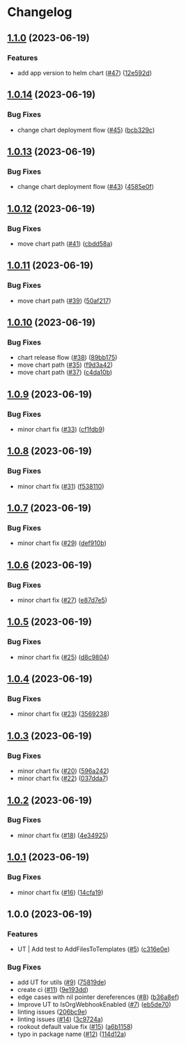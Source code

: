 # Changelog

## [1.1.0](https://github.com/Rookout/piper/compare/v1.0.14...v1.1.0) (2023-06-19)


### Features

* add app version to helm chart ([#47](https://github.com/Rookout/piper/issues/47)) ([12e592d](https://github.com/Rookout/piper/commit/12e592d2222ed74fc7fee6d23ba20271491102ac))

## [1.0.14](https://github.com/Rookout/piper/compare/v1.0.13...v1.0.14) (2023-06-19)


### Bug Fixes

* change chart deployment flow ([#45](https://github.com/Rookout/piper/issues/45)) ([bcb329c](https://github.com/Rookout/piper/commit/bcb329c6a2b77f6d40e37ee0827b0f40a260e749))

## [1.0.13](https://github.com/Rookout/piper/compare/v1.0.12...v1.0.13) (2023-06-19)


### Bug Fixes

* change chart deployment flow ([#43](https://github.com/Rookout/piper/issues/43)) ([4585e0f](https://github.com/Rookout/piper/commit/4585e0f81fb79ee0a4dddde19e09e108b64bdfa3))

## [1.0.12](https://github.com/Rookout/piper/compare/v1.0.11...v1.0.12) (2023-06-19)


### Bug Fixes

* move chart path ([#41](https://github.com/Rookout/piper/issues/41)) ([cbdd58a](https://github.com/Rookout/piper/commit/cbdd58a026d747d2ed64e32d76da1f8fa7cbf399))

## [1.0.11](https://github.com/Rookout/piper/compare/v1.0.10...v1.0.11) (2023-06-19)


### Bug Fixes

* move chart path ([#39](https://github.com/Rookout/piper/issues/39)) ([50af217](https://github.com/Rookout/piper/commit/50af2178642f36ffff10087a1be69021d0497d2c))

## [1.0.10](https://github.com/Rookout/piper/compare/v1.0.9...v1.0.10) (2023-06-19)


### Bug Fixes

* chart release flow ([#38](https://github.com/Rookout/piper/issues/38)) ([89bb175](https://github.com/Rookout/piper/commit/89bb175707ae7be73374340510148b0b4fe19e6b))
* move chart path ([#35](https://github.com/Rookout/piper/issues/35)) ([f9d3a42](https://github.com/Rookout/piper/commit/f9d3a4253f2a32b5582ee0048386ccddd4d64937))
* move chart path ([#37](https://github.com/Rookout/piper/issues/37)) ([c4da10b](https://github.com/Rookout/piper/commit/c4da10b3039fe0ac4dba310e3545b8ab2d6553f6))

## [1.0.9](https://github.com/Rookout/piper/compare/v1.0.8...v1.0.9) (2023-06-19)


### Bug Fixes

* minor chart fix ([#33](https://github.com/Rookout/piper/issues/33)) ([cf1fdb9](https://github.com/Rookout/piper/commit/cf1fdb9dfb1f2b2de3778255ce60c2f56fcf800f))

## [1.0.8](https://github.com/Rookout/piper/compare/v1.0.7...v1.0.8) (2023-06-19)


### Bug Fixes

* minor chart fix ([#31](https://github.com/Rookout/piper/issues/31)) ([f538110](https://github.com/Rookout/piper/commit/f538110309b3c2d0ab0c9c1a7a8ce64d8ae32ec2))

## [1.0.7](https://github.com/Rookout/piper/compare/v1.0.6...v1.0.7) (2023-06-19)


### Bug Fixes

* minor chart fix ([#29](https://github.com/Rookout/piper/issues/29)) ([def910b](https://github.com/Rookout/piper/commit/def910b5efbb5c199e314fae1d0545cdb441ece9))

## [1.0.6](https://github.com/Rookout/piper/compare/v1.0.5...v1.0.6) (2023-06-19)


### Bug Fixes

* minor chart fix ([#27](https://github.com/Rookout/piper/issues/27)) ([e87d7e5](https://github.com/Rookout/piper/commit/e87d7e5dcf7afc1118bd2d13757adfdb0a8525e1))

## [1.0.5](https://github.com/Rookout/piper/compare/v1.0.4...v1.0.5) (2023-06-19)


### Bug Fixes

* minor chart fix ([#25](https://github.com/Rookout/piper/issues/25)) ([d8c9804](https://github.com/Rookout/piper/commit/d8c9804416acddfdb384850e7c29fb52b7de82e2))

## [1.0.4](https://github.com/Rookout/piper/compare/v1.0.3...v1.0.4) (2023-06-19)


### Bug Fixes

* minor chart fix ([#23](https://github.com/Rookout/piper/issues/23)) ([3569238](https://github.com/Rookout/piper/commit/35692382a4f31d74646cbe2110071624f108ea25))

## [1.0.3](https://github.com/Rookout/piper/compare/v1.0.2...v1.0.3) (2023-06-19)


### Bug Fixes

* minor chart fix ([#20](https://github.com/Rookout/piper/issues/20)) ([596a242](https://github.com/Rookout/piper/commit/596a242a4beb871617f67dd5d6a06f04039e4f46))
* minor chart fix ([#22](https://github.com/Rookout/piper/issues/22)) ([037dda7](https://github.com/Rookout/piper/commit/037dda7e8e845b3b3e5d6576cf2bb0b63e74c4c0))

## [1.0.2](https://github.com/Rookout/piper/compare/v1.0.1...v1.0.2) (2023-06-19)


### Bug Fixes

* minor chart fix ([#18](https://github.com/Rookout/piper/issues/18)) ([4e34925](https://github.com/Rookout/piper/commit/4e34925591e795972c5d4bae9315666e5abadbc9))

## [1.0.1](https://github.com/Rookout/piper/compare/v1.0.0...v1.0.1) (2023-06-19)


### Bug Fixes

* minor chart fix ([#16](https://github.com/Rookout/piper/issues/16)) ([14cfa19](https://github.com/Rookout/piper/commit/14cfa193d3f9151f05ce0e77a0e2f1416cd3ccf7))

## 1.0.0 (2023-06-19)


### Features

* UT | Add test to AddFilesToTemplates ([#5](https://github.com/Rookout/piper/issues/5)) ([c316e0e](https://github.com/Rookout/piper/commit/c316e0e301494e3edf48a614ac84fcca3f77a688))


### Bug Fixes

* add UT for utils ([#9](https://github.com/Rookout/piper/issues/9)) ([75819de](https://github.com/Rookout/piper/commit/75819dec4d5e4bab4da1dd440dde8dbe6e865be5))
* create ci ([#11](https://github.com/Rookout/piper/issues/11)) ([9e193dd](https://github.com/Rookout/piper/commit/9e193ddc5450de973b7c1d1b7c069c78ac371ca7))
* edge cases with nil pointer dereferences ([#8](https://github.com/Rookout/piper/issues/8)) ([b36a8ef](https://github.com/Rookout/piper/commit/b36a8ef40877f33c2ffdede0694188bfdca572b1))
* Improve UT to IsOrgWebhookEnabled ([#7](https://github.com/Rookout/piper/issues/7)) ([eb5de70](https://github.com/Rookout/piper/commit/eb5de701e895dfa51a77ada42184325479c93198))
* linting issues ([206bc9e](https://github.com/Rookout/piper/commit/206bc9eaa1f403d68992d65ff6f870e1930ca844))
* linting issues ([#14](https://github.com/Rookout/piper/issues/14)) ([3c9724a](https://github.com/Rookout/piper/commit/3c9724a3b33ed83ecaa5ecac5973ba67dd2be6b3))
* rookout default value fix ([#15](https://github.com/Rookout/piper/issues/15)) ([a6b1158](https://github.com/Rookout/piper/commit/a6b1158dc491bc7c6d47b4784ad1afcc80d64389))
* typo in package name ([#12](https://github.com/Rookout/piper/issues/12)) ([114d12a](https://github.com/Rookout/piper/commit/114d12a79853b1db675dbb912b9881ce7f3c4795))
